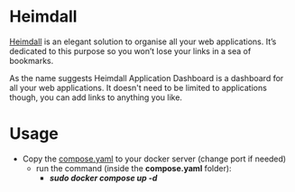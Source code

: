 # Heimdall
[Heimdall⁠](https://github.com/linuxserver/docker-heimdall) is an elegant solution to organise all your web applications. It’s dedicated to this purpose so you won’t lose your links in a sea of bookmarks.

As the name suggests Heimdall Application Dashboard is a dashboard for all your web applications. It doesn't need to be limited to applications though, you can add links to anything you like.

# Usage
+ Copy the [compose.yaml](/DockerCompose/heimdall/compose.yaml) to your docker server (change port if needed)
  + run the command (inside the **compose.yaml** folder):
    + ***sudo docker compose up -d***